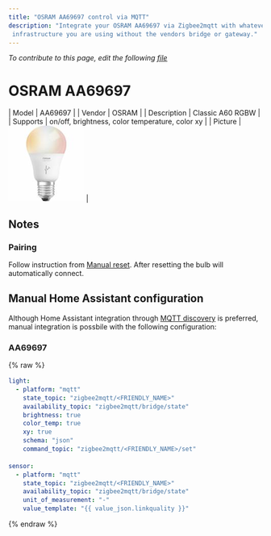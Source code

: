 ```yaml
---
title: "OSRAM AA69697 control via MQTT"
description: "Integrate your OSRAM AA69697 via Zigbee2mqtt with whatever smart home
 infrastructure you are using without the vendors bridge or gateway."
---
```


*To contribute to this page, edit the following
[file](https://github.com/Koenkk/zigbee2mqtt.io/blob/master/docgen/device_page_notes.js)*

# OSRAM AA69697

| Model | AA69697  |
| Vendor  | OSRAM  |
| Description | Classic A60 RGBW |
| Supports | on/off, brightness, color temperature, color xy |
| Picture | ![OSRAM AA69697](../images/devices/AA69697.jpg) |

## Notes


### Pairing
Follow instruction from [Manual reset](http://belkin.force.com/Articles/articles/en_US/Troubleshooting_and_Tutorials/Resetting-the-OSRAM-LIGHTIFY-Tunable-White-60-Bulb#a).
After resetting the bulb will automatically connect.


## Manual Home Assistant configuration
Although Home Assistant integration through [MQTT discovery](../integration/home_assistant) is preferred,
manual integration is possbile with the following configuration:


### AA69697
{% raw %}
```yaml
light:
  - platform: "mqtt"
    state_topic: "zigbee2mqtt/<FRIENDLY_NAME>"
    availability_topic: "zigbee2mqtt/bridge/state"
    brightness: true
    color_temp: true
    xy: true
    schema: "json"
    command_topic: "zigbee2mqtt/<FRIENDLY_NAME>/set"

sensor:
  - platform: "mqtt"
    state_topic: "zigbee2mqtt/<FRIENDLY_NAME>"
    availability_topic: "zigbee2mqtt/bridge/state"
    unit_of_measurement: "-"
    value_template: "{{ value_json.linkquality }}"
```
{% endraw %}


